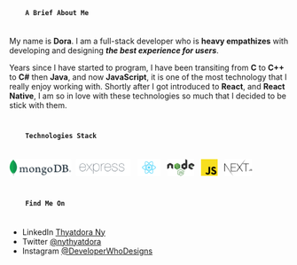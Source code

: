 <h4>
  <code>
    A Brief About Me
  </code>
</h4>

My name is **Dora**. I am a full-stack developer who is **heavy empathizes** with developing and designing __*the best experience for users*__.

Years since I have started to program, I have been transiting from **C** to **C++** to **C#** then **Java**, and now **JavaScript**, it is one of the most technology that I really enjoy working with. Shortly after I got introduced to **React**, and **React Native**, I am so in love with these technologies so much that I decided to be stick with them.

<h4>
  <code>
    Technologies Stack
  </code>
</h4>
<p>
  <img src="./static/mongodb.png" height=30 hspace=0>
  <img src="./static/expressjs.png" height=30 hspace=4>
  <img src="./static/react.png" height=30 hspace=4>
  <img src="./static/nodejs.png" height=30 hspace=4>
  <img src="./static/js.png" height=30 hspace=4>
  <img src="./static/nextjs.png" height=30 hspace=4>
</p>

<h4>
  <code>
    Find Me On
  </code>
</h4>

- LinkedIn <a href="https://www.linkedin.com/in/nythyatdora">Thyatdora Ny</a>
- Twitter <a href="https://www.twitter.com/nythyatdora">@nythyatdora</a>
- Instagram <a href="https://www.instagram.com/user/developerwhodesigns">@DeveloperWhoDesigns</a>
